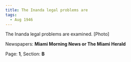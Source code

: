 ```yaml
---  
title: The Inanda legal problems are  
tags:  
  - Aug 1946  
---  
```

  
The Inanda legal problems are examined. [Photo]  
  
Newspapers: **Miami Morning News or The Miami Herald**  
  
Page: **1**, Section: **B** 
